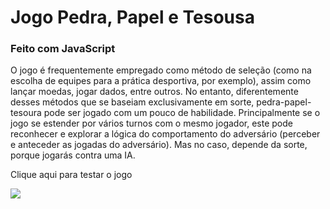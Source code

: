# Jogo Pedra, Papel e Tesousa
### Feito com JavaScript
<p>
O jogo é frequentemente empregado como método de seleção (como na escolha de equipes para a prática desportiva, por exemplo), assim como lançar moedas, jogar dados, entre outros. No entanto, diferentemente desses métodos que se baseiam exclusivamente em sorte, pedra-papel-tesoura pode ser jogado com um pouco de habilidade. Principalmente se o jogo se estender por vários turnos com o mesmo jogador, este pode reconhecer e explorar a lógica do comportamento do adversário (perceber e anteceder as jogadas do adversário). Mas no caso, depende da sorte, porque jogarás contra uma IA.
</p>
<a>Clique aqui para testar o jogo</a>
<p></p>
<img src="https://user-images.githubusercontent.com/71949651/193855075-fe98bc24-4900-4ffd-9780-6a7a41696fb1.png">

